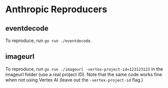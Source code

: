 # Anthropic Reproducers

## eventdecode
To reproduce, run `go run ./eventdecode`.

## imageurl
To reproduce, run `go run ./imageurl -vertex-project-id=123123123` in the imageurl folder (use a real project ID).
Note that the same code works fine when not using Vertex AI (leave out the `-vertex-project-id` flag.)
